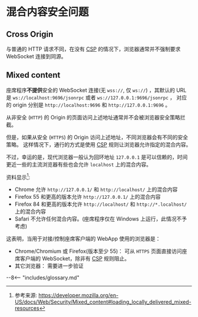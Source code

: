 # 混合内容安全问题

## Cross Origin

与普通的 HTTP 请求不同，在没有 [CSP][] 的情况下，浏览器通常并不强制要求 WebSocket 连接到同源。

## Mixed content

座席程序**不提供**安全的 WebSocket 连接(无 `wss://`, 仅 `ws://`) ，其默认的 URL 是 `ws://localhost:9696/jsonrpc` 或者 `ws://127.0.0.1:9696/jsonrpc` ， 对应的 origin 分别是 `http://localhost:9696` 和 `http://127.0.0.1:9696` 。

从非安全 (`HTTP`) 的 Origin 的页面访问上述地址通常并不会被浏览器安全策略拦截。

但是，如果从安全 (`HTTPS`) 的 Origin 访问上述地址，不同浏览器会有不同的安全策略。
这样情况下，通行的方式是使用 [CSP][] 规则让浏览器允许指定的混合内容。

不过，幸运的是，现代浏览器一般认为回环地址 `127.0.0.1` 是可以信赖的，时间更近一些的主流浏览器有些也会允许 `localhost` 上的混合内容。

资料显示[^1]:

-   Chrome 允许 `http://127.0.0.1/` 和 `http://localhost/` 上的混合内容
-   Firefox 55 和更高的版本允许 `http://127.0.0.1/` 上的混合内容
-   Firefox 84 和更高的版本允许 `http://localhost/` 和 `http://*.localhost/` 上的混合内容
-   Safari 不允许任何混合内容。(座席程序仅在 Windows 上运行，此情况不予考虑)

这表明，当用于对接/控制座席客户端的 WebApp 使用的浏览器是：

-   Chrome/Chromium 或 Firefox(版本至少 55)： 可从 `HTTPS` 页面直接访问座席客户端的 WebSocket，除非有 [CSP][] 规则阻止。
-   其它浏览器： 需要进一步验证

[^1]: 参考来源: <https://developer.mozilla.org/en-US/docs/Web/Security/Mixed_content#loading_locally_delivered_mixed-resources>

[csp]: https://www.w3.org/TR/CSP2/ "Content Security Policy"

--8<-- "includes/glossary.md"
